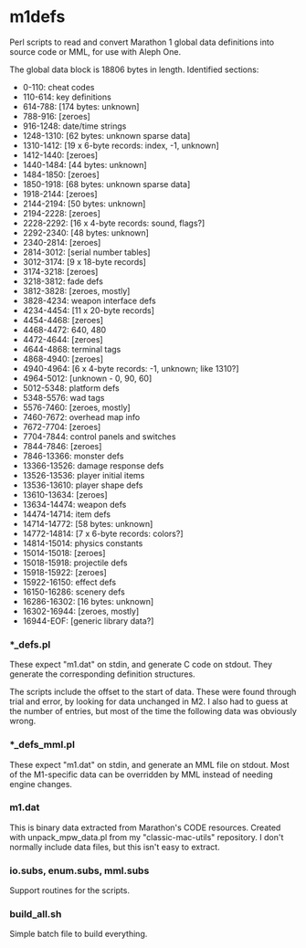 m1defs
======

Perl scripts to read and convert Marathon 1 global data definitions into source code or MML, for use with Aleph One.

The global data block is 18806 bytes in length. Identified sections:

- 0-110: cheat codes
- 110-614: key definitions
- 614-788: [174 bytes: unknown]
- 788-916: [zeroes]
- 916-1248: date/time strings
- 1248-1310: [62 bytes: unknown sparse data]
- 1310-1412: [19 x 6-byte records: index, -1, unknown]
- 1412-1440: [zeroes]
- 1440-1484: [44 bytes: unknown]
- 1484-1850: [zeroes]
- 1850-1918: [68 bytes: unknown sparse data]
- 1918-2144: [zeroes]
- 2144-2194: [50 bytes: unknown]
- 2194-2228: [zeroes]
- 2228-2292: [16 x 4-byte records: sound, flags?]
- 2292-2340: [48 bytes: unknown]
- 2340-2814: [zeroes]
- 2814-3012: [serial number tables]
- 3012-3174: [9 x 18-byte records]
- 3174-3218: [zeroes]
- 3218-3812: fade defs
- 3812-3828: [zeroes, mostly]
- 3828-4234: weapon interface defs
- 4234-4454: [11 x 20-byte records]
- 4454-4468: [zeroes]
- 4468-4472: 640, 480
- 4472-4644: [zeroes]
- 4644-4868: terminal tags
- 4868-4940: [zeroes]
- 4940-4964: [6 x 4-byte records: -1, unknown; like 1310?]
- 4964-5012: [unknown - 0, 90, 60]
- 5012-5348: platform defs
- 5348-5576: wad tags
- 5576-7460: [zeroes, mostly]
- 7460-7672: overhead map info
- 7672-7704: [zeroes]
- 7704-7844: control panels and switches
- 7844-7846: [zeroes]
- 7846-13366: monster defs
- 13366-13526: damage response defs
- 13526-13536: player initial items
- 13536-13610: player shape defs
- 13610-13634: [zeroes]
- 13634-14474: weapon defs
- 14474-14714: item defs
- 14714-14772: [58 bytes: unknown]
- 14772-14814: [7 x 6-byte records: colors?]
- 14814-15014: physics constants
- 15014-15018: [zeroes]
- 15018-15918: projectile defs
- 15918-15922: [zeroes]
- 15922-16150: effect defs
- 16150-16286: scenery defs
- 16286-16302: [16 bytes: unknown]
- 16302-16944: [zeroes, mostly]
- 16944-EOF: [generic library data?]


### *_defs.pl

These expect "m1.dat" on stdin, and generate C code on stdout. They generate the corresponding definition structures.

The scripts include the offset to the start of data. These were found through trial and error, by looking for data unchanged in M2. I also had to guess at the number of entries, but most of the time the following data was obviously wrong.

### *_defs_mml.pl

These expect "m1.dat" on stdin, and generate an MML file on stdout. Most of the M1-specific data can be overridden by MML instead of needing engine changes.

### m1.dat

This is binary data extracted from Marathon's CODE resources. Created with unpack\_mpw\_data.pl from my "classic-mac-utils" repository. I don't normally include data files, but this isn't easy to extract.

### io.subs, enum.subs, mml.subs

Support routines for the scripts.

### build_all.sh

Simple batch file to build everything.
